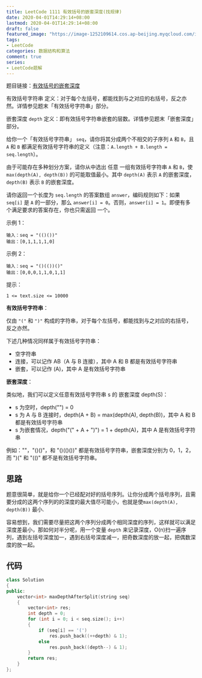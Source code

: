 ```yaml
---
title: LeetCode 1111 有效括号的嵌套深度(找规律)
date: 2020-04-01T14:29:14+08:00
lastmod: 2020-04-01T14:29:14+08:00
draft: false
featured_image: "https://image-1252109614.cos.ap-beijing.myqcloud.com/img/20210508221015.png"
tags:
- LeetCode
categories: 数据结构和算法
comment: true
series:
- LeetCode题解
---
```


题目链接：[有效括号的嵌套深度](https://leetcode-cn.com/problems/maximum-nesting-depth-of-two-valid-parentheses-strings/)

有效括号字符串 定义：对于每个左括号，都能找到与之对应的右括号，反之亦然。详情参见题末「有效括号字符串」部分。

嵌套深度 `depth` 定义：即有效括号字符串嵌套的层数。详情参见题末「嵌套深度」部分。

 

给你一个「有效括号字符串」 `seq`，请你将其分成两个不相交的子序列 `A` 和 `B`，且 `A` 和 `B` 都满足有效括号字符串的定义（注意：`A.length + B.length = seq.length`）。

由于可能存在多种划分方案，请你从中选出 任意 一组有效括号字符串 `A` 和 `B`，使 `max(depth(A), depth(B))` 的可能取值最小。其中 `depth(A)` 表示 `A` 的嵌套深度，`depth(B)` 表示 `B` 的嵌套深度。

请你返回一个长度为 `seq.length` 的答案数组 `answer`，编码规则如下：如果 `seq[i]` 是 `A` 的一部分，那么 `answer[i] = 0`。否则，`answer[i] = 1`。即便有多个满足要求的答案存在，你也只需返回 一个。



示例 1：

```
输入：seq = "(()())"
输出：[0,1,1,1,1,0]
```


示例 2：

```
输入：seq = "()(())()"
输出：[0,0,0,1,1,0,1,1]
```


提示：

```
1 <= text.size <= 10000
```

**有效括号字符串**：

仅由 `"("` 和 `")"` 构成的字符串，对于每个左括号，都能找到与之对应的右括号，反之亦然。

下述几种情况同样属于有效括号字符串：

- 空字符串
- 连接，可以记作 AB（A 与 B 连接），其中 A 和 B 都是有效括号字符串
- 嵌套，可以记作 (A)，其中 A 是有效括号字符串

**嵌套深度**：

类似地，我们可以定义任意有效括号字符串 s 的 嵌套深度 depth(S)：

- s 为空时，depth("") = 0
- s 为 A 与 B 连接时，depth(A + B) = max(depth(A), depth(B))，其中 A 和 B 都是有效括号字符串
- s 为嵌套情况，depth("(" + A + ")") = 1 + depth(A)，其中 A 是有效括号字符串

例如：""，"()()"，和 "()(()())" 都是有效括号字符串，嵌套深度分别为 0，1，2，而 ")(" 和 "(()" 都不是有效括号字符串。

## 思路

题意很简单，就是给你一个已经配对好的括号序列。让你分成两个括号序列，且需要分成的这两个序列的的深度的最大值尽可能小，也就是使`max(depth(A), depth(B))` 最小.

容易想到，我们需要尽量把这两个序列分成两个相同深度的序列，这样就可以满足深度差最小，那如何对半分呢，用一个变量 `depth` 来记录深度，O(n)扫一遍序列，遇到左括号深度加一，遇到右括号深度减一，把奇数深度的放一起，把偶数深度的放一起。

## 代码

```cpp
class Solution
{
public:
    vector<int> maxDepthAfterSplit(string seq)
    {
        vector<int> res;
        int depth = 0;
        for (int i = 0; i < seq.size(); i++)
        {
            if (seq[i] == '(')
                res.push_back((++depth) & 1);
            else
                res.push_back((depth--) & 1);
        }
        return res;
    }
};
```



